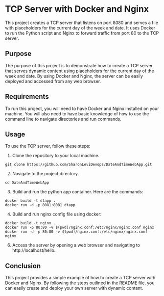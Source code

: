 TCP Server with Docker and Nginx
=================================

This project creates a TCP server that listens on port 8080 and serves a file with placeholders for the current day of the week and date. It uses Docker to run the Python script and Nginx to forward traffic from port 80 to the TCP server.

Purpose
-------
The purpose of this project is to demonstrate how to create a TCP server that serves dynamic content using placeholders for the current day of the week and date. By using Docker and Nginx, the server can be easily deployed and accessed from any web browser.

Requirements
------------
To run this project, you will need to have Docker and Nginx installed on your machine. You will also need to have basic knowledge of how to use the command line to navigate directories and run commands.

Usage
-----
To use the TCP server, follow these steps:

1. Clone the repository to your local machine.
```
git clone https://github.com/SharonLeviDevops/DateAndTimeWebApp.git
```
2. Navigate to the project directory.
```
cd DateAndTimeWebApp
```
3. Build and run the python app container. Here are the commands:

```
docker build -t dtapp .
docker run -d -p 8081:8081 dtapp
```
4. Build and run nginx config file using docker:

```
docker build -t nginx .
docker run -p 80:80 -v $(pwd)/nginx.conf:/etc/nginx/nginx.conf nginx
docker run -d -p 80:80 -v $(pwd)/nginx.conf:/etc/nginx/nginx.conf nginx
```

6. Access the server by opening a web browser and navigating to http://localhost/hello.

Conclusion
----------
This project provides a simple example of how to create a TCP server with Docker and Nginx. By following the steps outlined in the README file, you can easily create and deploy your own server with dynamic content.
